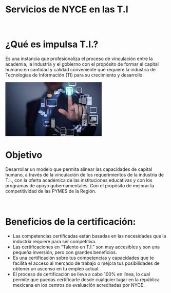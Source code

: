 # Servicios de NYCE en las T.I
<br>

# ¿Qué es impulsa T.I.?

Es una instancia que profesionaliza el proceso de vinculación entre la academia, la industria y el gobierno con el propósito de formar el capital humano en cantidad y calidad conveniente que requiere la industria de Tecnologías de Información (TI) para su crecimiento y desarrollo.
<br>

![TI](TI.jpg)

# Objetivo

Desarrollar un modelo que permita alinear las capacidades de capital humano, a través de la vinculación de los requerimientos de la industria de T.I., con la oferta académica de las instituciones educativas y con los programas de apoyo gubernamentales. Con el propósito de mejorar la competitividad de las PYMES de la Región.

<br>

# Beneficios de la certificación: 

* Las competencias certificadas están basadas en las necesidades que la industria requiere para ser competitiva.
* Las certificaciones en “Talento en T.I.” son muy accesibles y son una pequeña inversión, pero con grandes beneficios.
* Es una certificación sobre tus competencias y capacidades que te facilita el acceso al mercado de trabajo o mejora tus posibilidades de obtener un ascenso en tu empleo actual.
* El proceso de certificación se lleva a cabo 100% en línea, lo cual permite que puedas certificarte desde cualquier lugar en la república mexicana en los centros de evaluación acreditadas por NYCE. 

